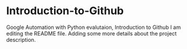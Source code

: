# Introduction-to-Github
Google Automation with Python evalutaion, Introduction to Github
I am editing the README file. Adding some more details about the project description.
